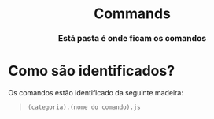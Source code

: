 <h1 align="center"> Commands </h1>
<h3 align="center">Está pasta é onde ficam os comandos</h3>

# Como são identificados?
 Os comandos estão identificado da seguinte madeira:

> ```(categoria).(nome do comando).js```